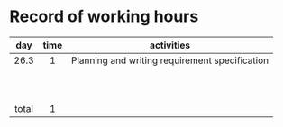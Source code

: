 # Record of working hours

|  day  | time |                              activities                               |
|:-----:|:----:|:---------------------------------------------------------------------:|
| 26.3  |  1   |        Planning and writing requirement specification                 |
|       |      |                                                                       |
|       |      |                                                                       |
|       |      |                                                                       |
|       |      |                                                                       |
|       |      |                                                                       |
|       |      |                                                                       |
|       |      |                                                                       |
|       |      |                                                                       |
|       |      |                                                                       |
|       |      |                                                                       |
| total |  1   |                                                                       | 
